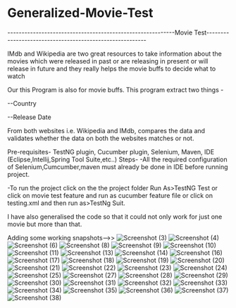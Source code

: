 # Generalized-Movie-Test

-----------------------------------------------------------Movie Test---------------------------------------------------------

IMdb and Wikipedia are two great resources to take information about the movies which were released in past or are releasing in present or will release in future and they really helps the movie buffs to decide what to watch

Our this Program is also for movie buffs. This program extract two things -

--Country

--Release Date

From both websites i.e. Wikipedia and IMdb, compares the data and validates whether the data on both the websites matches or not.

Pre-requisites- TestNG plugin, Cucumber plugin, Selenium, Maven, IDE (Eclipse,Intellij,Spring Tool Suite,etc..)
Steps-
-All the required configuration of Selenium,Cumcumber,maven must already be done in IDE before running project.

-To run the project click on the the project folder Run As>TestNG Test or click on movie test feature and run as cucumber feature 
file or click on testing.xml and then run as>TestNg Suit.

I have also generalised the code so that it could not only work for just one movie but more than that.

Adding some working snapshots-->>
![Screenshot (3)](https://user-images.githubusercontent.com/60975756/168859829-b265eb76-f2a0-4f73-807e-08508400f827.png)
![Screenshot (4)](https://user-images.githubusercontent.com/60975756/168859932-4941fd16-f0e9-445b-8c4f-85bcf8150ea5.png)
![Screenshot (6)](https://user-images.githubusercontent.com/60975756/168860010-08431dd8-9568-4934-9767-dc2836920f61.png)
![Screenshot (8)](https://user-images.githubusercontent.com/60975756/168860031-181b7784-0c04-46fc-83bc-047fa72609f6.png)
![Screenshot (9)](https://user-images.githubusercontent.com/60975756/168860055-35b69c32-d9a3-4b1d-8fed-22d73d3e6ca3.png)
![Screenshot (10)](https://user-images.githubusercontent.com/60975756/168860086-701a6c6a-594a-435b-965e-c6bb59cf9bb0.png)
![Screenshot (11)](https://user-images.githubusercontent.com/60975756/168860129-294d240f-4d71-40fa-93d1-a3ff49d17f72.png)
![Screenshot (13)](https://user-images.githubusercontent.com/60975756/168860207-5f6ea96d-492a-4d3e-9af2-0176e324db02.png)
![Screenshot (14)](https://user-images.githubusercontent.com/60975756/168860223-e59fd5b9-dd59-487c-845b-b7a30d845ac2.png)
![Screenshot (16)](https://user-images.githubusercontent.com/60975756/168860267-d415703c-0856-4189-901e-e7e87056fbb5.png)
![Screenshot (17)](https://user-images.githubusercontent.com/60975756/168860366-1f2af38a-38cf-4900-ba3d-657ba1c953a0.png)
![Screenshot (18)](https://user-images.githubusercontent.com/60975756/168860425-db5af997-79d0-4b1a-aee6-2cec3f47ce15.png)
![Screenshot (19)](https://user-images.githubusercontent.com/60975756/168860401-2f4f9021-f58c-4d30-b5d0-0128fe7f8754.png)
![Screenshot (20)](https://user-images.githubusercontent.com/60975756/168860464-dca3244f-5df7-4192-89b2-1aaae4253583.png)
![Screenshot (21)](https://user-images.githubusercontent.com/60975756/168860466-ebc5d6b6-95bb-4989-a5f8-3122fffee022.png)
![Screenshot (22)](https://user-images.githubusercontent.com/60975756/168860539-9739c818-f6e1-48f1-a56d-1e576d81653f.png)
![Screenshot (23)](https://user-images.githubusercontent.com/60975756/168860567-91853225-e8dc-4df7-ae94-1c0e55786d19.png)
![Screenshot (24)](https://user-images.githubusercontent.com/60975756/168860655-c1045f36-298f-4530-bcff-0ae0635da9e1.png)
![Screenshot (25)](https://user-images.githubusercontent.com/60975756/168860754-3771b585-374f-47b0-8ffc-b85dc554c026.png)
![Screenshot (27)](https://user-images.githubusercontent.com/60975756/168860784-75d8596a-a1e1-4728-9b5a-688e3980dd70.png)
![Screenshot (28)](https://user-images.githubusercontent.com/60975756/168860854-d7d36d9b-7341-45ce-9c08-042461d8ea10.png)
![Screenshot (29)](https://user-images.githubusercontent.com/60975756/168860875-298aebfb-5f1d-4eac-b90b-afaa14f44588.png)
![Screenshot (30)](https://user-images.githubusercontent.com/60975756/168860894-15d0c415-3979-454d-b1af-97fcff9113da.png)
![Screenshot (31)](https://user-images.githubusercontent.com/60975756/168860928-8eccb6f3-d500-4512-bb3e-e8d695e1403c.png)
![Screenshot (32)](https://user-images.githubusercontent.com/60975756/168860989-7d6749c6-2b92-4784-a591-a97c68f84ee3.png)
![Screenshot (33)](https://user-images.githubusercontent.com/60975756/168861018-327deb50-66bd-4fc6-b544-5fbb790af749.png)
![Screenshot (34)](https://user-images.githubusercontent.com/60975756/168861036-4ecc9459-981c-46ce-8117-eaa7edd66978.png)
![Screenshot (35)](https://user-images.githubusercontent.com/60975756/168861051-d0f9e147-a3c5-41e8-9cca-1f4c8168f055.png)
![Screenshot (36)](https://user-images.githubusercontent.com/60975756/168861068-a507a432-ac23-42af-a500-f73fd0c6d3a3.png)
![Screenshot (37)](https://user-images.githubusercontent.com/60975756/168861128-b585617b-4b10-4323-82c8-f381ac3d8fd5.png)
![Screenshot (38)](https://user-images.githubusercontent.com/60975756/168861147-039832c5-c97d-4c93-9d5e-d32d8033261a.png)

